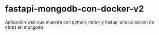 # fastapi-mongodb-con-docker-v2
Aplicación web que muestra con python, motor y fastapi una colección de obras en mongodb
